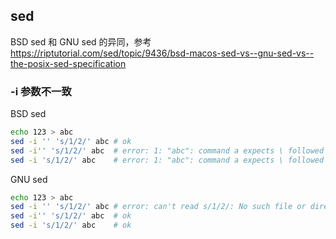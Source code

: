 ## sed

BSD sed 和 GNU sed 的异同，参考 https://riptutorial.com/sed/topic/9436/bsd-macos-sed-vs--gnu-sed-vs--the-posix-sed-specification

### -i 参数不一致

BSD sed

```sh
echo 123 > abc
sed -i '' 's/1/2/' abc # ok
sed -i'' 's/1/2/' abc  # error: 1: "abc": command a expects \ followed by text
sed -i 's/1/2/' abc    # error: 1: "abc": command a expects \ followed by text
```

GNU sed

```sh
echo 123 > abc
sed -i '' 's/1/2/' abc # error: can't read s/1/2/: No such file or directory
sed -i'' 's/1/2/' abc  # ok
sed -i 's/1/2/' abc    # ok
```
